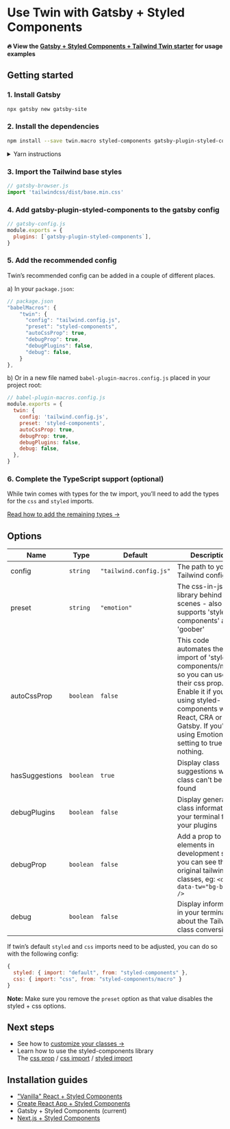 # Use Twin with Gatsby + Styled Components

**🔥 View the [Gatsby + Styled Components + Tailwind Twin starter](https://codesandbox.io/embed/gatsby-tailwind-styled-components-starter-trrlp?module=%2Fsrc%2Fpages%2Findex.js) for usage examples**

## Getting started

### 1. Install Gatsby

```bash
npx gatsby new gatsby-site
```

### 2. Install the dependencies

```bash
npm install --save twin.macro styled-components gatsby-plugin-styled-components
```

<details>
  <summary>Yarn instructions</summary>

```bash
yarn add twin.macro styled-components gatsby-plugin-styled-components
```

</details>

### 3. Import the Tailwind base styles

```js
// gatsby-browser.js
import 'tailwindcss/dist/base.min.css'
```

### 4. Add gatsby-plugin-styled-components to the gatsby config

```js
// gatsby-config.js
module.exports = {
  plugins: [`gatsby-plugin-styled-components`],
}
```

### 5. Add the recommended config

Twin’s recommended config can be added in a couple of different places.

a) In your `package.json`:

```js
// package.json
"babelMacros": {
    "twin": {
      "config": "tailwind.config.js",
      "preset": "styled-components",
      "autoCssProp": true,
      "debugProp": true,
      "debugPlugins": false,
      "debug": false,
    }
},
```

b) Or in a new file named `babel-plugin-macros.config.js` placed in your project root:

```js
// babel-plugin-macros.config.js
module.exports = {
  twin: {
    config: 'tailwind.config.js',
    preset: 'styled-components',
    autoCssProp: true,
    debugProp: true,
    debugPlugins: false,
    debug: false,
  },
}
```

### 6. Complete the TypeScript support (optional)

While twin comes with types for the tw import, you’ll need to add the types for the `css` and `styled` imports.

[Read how to add the remaining types →](typescript.md)

## Options

| Name           | Type      | Default                | Description                                                                                                                                                                                                              |
| -------------- | --------- | ---------------------- | ------------------------------------------------------------------------------------------------------------------------------------------------------------------------------------------------------------------------ |
| config         | `string`  | `"tailwind.config.js"` | The path to your Tailwind config                                                                                                                                                                                         |
| preset         | `string`  | `"emotion"`            | The css-in-js library behind the scenes - also supports 'styled-components' and 'goober'                                                                                                                                 |
| autoCssProp    | `boolean` | `false`                | This code automates the import of 'styled-components/macro' so you can use their css prop. Enable it if you're using styled-components with React, CRA or Gatsby. If you're using Emotion, setting to true does nothing. |
| hasSuggestions | `boolean` | `true`                 | Display class suggestions when a class can't be found                                                                                                                                                                    |
| debugPlugins   | `boolean` | `false`                | Display generated class information in your terminal from your plugins                                                                                                                                                   |
| debugProp      | `boolean` | `false`                | Add a prop to your elements in development so you can see the original tailwind classes, eg: `<div data-tw="bg-black" />`                                                                                                |
| debug          | `boolean` | `false`                | Display information in your terminal about the Tailwind class conversions                                                                                                                                                |

If twin’s default `styled` and `css` imports need to be adjusted, you can do so with the following config:<br/>

```js
{
  styled: { import: "default", from: "styled-components" },
  css: { import: "css", from: "styled-components/macro" }
}
```

**Note:** Make sure you remove the `preset` option as that value disables the styled + css options.

## Next steps

- See how to [customize your classes →](../customizing-config.md)
- Learn how to use the styled-components library<br/>
  The [css prop](https://styled-components.com/docs/api#css-prop) / [css import](https://styled-components.com/docs/api#css) / [styled import](https://styled-components.com/docs/api#styled)

## Installation guides

- ["Vanilla" React + Styled Components](react.md)
- [Create React App + Styled Components](create-react-app.md)
- Gatsby + Styled Components (current)
- [Next.js + Styled Components](next.md)
